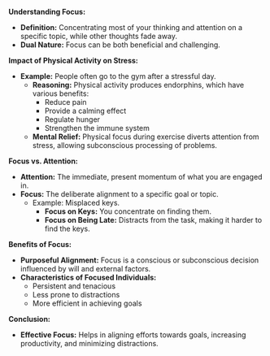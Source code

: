 **Understanding Focus:**
- **Definition:** Concentrating most of your thinking and attention on a specific topic, while other thoughts fade away.
- **Dual Nature:** Focus can be both beneficial and challenging.

**Impact of Physical Activity on Stress:**
- **Example:** People often go to the gym after a stressful day.
    - **Reasoning:** Physical activity produces endorphins, which have various benefits:
        - Reduce pain
        - Provide a calming effect
        - Regulate hunger
        - Strengthen the immune system
    - **Mental Relief:** Physical focus during exercise diverts attention from stress, allowing subconscious processing of problems.

**Focus vs. Attention:**
- **Attention:** The immediate, present momentum of what you are engaged in.
- **Focus:** The deliberate alignment to a specific goal or topic.
    - Example: Misplaced keys.
        - **Focus on Keys:** You concentrate on finding them.
        - **Focus on Being Late:** Distracts from the task, making it harder to find the keys.

**Benefits of Focus:**
- **Purposeful Alignment:** Focus is a conscious or subconscious decision influenced by will and external factors.
- **Characteristics of Focused Individuals:**
    - Persistent and tenacious
    - Less prone to distractions
    - More efficient in achieving goals

**Conclusion:**
- **Effective Focus:** Helps in aligning efforts towards goals, increasing productivity, and minimizing distractions.
